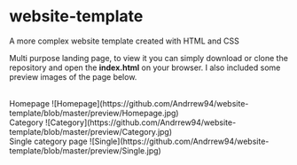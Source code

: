 # website-template
A more complex website template created with HTML and CSS

Multi purpose landing page, to view it you can simply download or clone the repository and open the **index.html** on your browser. 
I also included some preview images of the page below.

</br>
Homepage
![Homepage](https://github.com/Andrrew94/website-template/blob/master/preview/Homepage.jpg)

</br>
Category
![Category](https://github.com/Andrrew94/website-template/blob/master/preview/Category.jpg)

</br>
Single category page
![Single](https://github.com/Andrrew94/website-template/blob/master/preview/Single.jpg)
